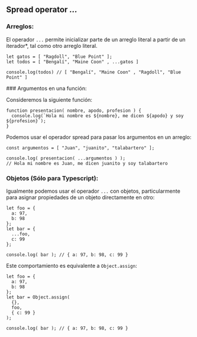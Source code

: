 ## Spread operator _..._

### Arreglos:

El operador `...` permite inicializar parte de un arreglo literal a partir de un iterador*, tal como otro arreglo literal.

```
let gatos = [ "Ragdoll", "Blue Point" ];
let todos = [ "Bengalí", "Maine Coon" , ...gatos ]

console.log(todos) // [ "Bengalí", "Maine Coon" , "Ragdoll", "Blue Point" ]
```


### Argumentos en una función:

Consideremos la siguiente función:

```
function presentacion( nombre, apodo, profesion ) {
  console.log(`Hola mi nombre es ${nombre}, me dicen ${apodo} y soy ${profesion}`);
}
```

Podemos usar el operador spread para pasar los argumentos en un arreglo:

```
const argumentos = [ "Juan", "juanito", "talabartero" ];

console.log( presentacion( ...argumentos ) ); 
// Hola mi nombre es Juan, me dicen juanito y soy talabartero
```


### Objetos (Sólo para Typescript):

Igualmente podemos usar el operador `...` con objetos, particularmente para asignar propiedades de un objeto directamente en otro:

```
let foo = {
  a: 97,
  b: 98
};
let bar = {
  ...foo,
  c: 99
};

console.log( bar ); // { a: 97, b: 98, c: 99 }
```

Este comportamiento es equivalente a `Object.assign`:

```
let foo = {
  a: 97,
  b: 98
};
let bar = Object.assign(
  {},
  foo,
  { c: 99 }
);

console.log( bar ); // { a: 97, b: 98, c: 99 }
```


